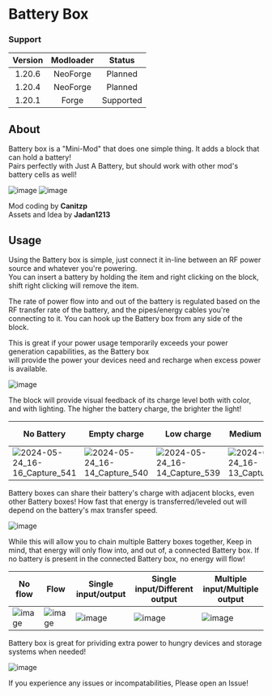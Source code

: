 # Battery Box

### Support

| Version | Modloader |  Status   |
|:-------:|:---------:|:---------:|
| 1.20.6  | NeoForge  |  Planned  |
| 1.20.4  | NeoForge  |  Planned  |
| 1.20.1  |   Forge   | Supported |

## About
Battery box is a "Mini-Mod" that does one simple thing. It adds a block that can hold a battery!\
Pairs perfectly with Just A Battery, but should work with other mod's battery cells as well!


![image](https://github.com/canitzp/Battery-Box/assets/68805162/304b6d18-47f8-4cac-b299-68791ff9ddb5) 
![image](https://github.com/canitzp/Battery-Box/assets/68805162/87381d0e-a9bb-420d-9776-6d55a6b75ebb)

Mod coding by **Canitzp**\
Assets and Idea by **Jadan1213**

## Usage
Using the Battery box is simple, just connect it in-line between an RF power source and whatever you're powering.\
You can insert a battery by holding the item and right clicking on the block, shift right clicking will remove the item.

The rate of power flow into and out of the battery is regulated based on the RF transfer rate of the battery, and the pipes/energy cables you're connecting to it. You can hook up the Battery box from any side of the block.

This is great if your power usage temporarily exceeds your power generation capabilities, as the Battery box\
will provide the power your devices need and recharge when excess power is available.

![image](https://github.com/canitzp/Battery-Box/assets/68805162/e53ca5b5-58fb-4d34-a944-55d366104564)

The block will provide visual feedback of its charge level both with color, and with lighting. The higher the battery charge, the brighter the light!

|No Battery|Empty charge|Low charge|Medium charge|High/full charge|
|----------|------------|----------|-------------|----------------|
|![2024-05-24_16-16_Capture_541](https://github.com/canitzp/Battery-Box/assets/68805162/9bacd759-7325-4a2e-9144-3b6dd9ca7347)|![2024-05-24_16-14_Capture_540](https://github.com/canitzp/Battery-Box/assets/68805162/2585646b-f8ce-47e2-b3be-fc9fc1bb852e)|![2024-05-24_16-14_Capture_539](https://github.com/canitzp/Battery-Box/assets/68805162/e4c4954a-728c-4c66-9f04-c13cccc29363)|![2024-05-24_16-13_Capture_538](https://github.com/canitzp/Battery-Box/assets/68805162/1293f20b-acc4-47fe-9e21-bd27944a6433)|![2024-05-24_16-13_Capture_537](https://github.com/canitzp/Battery-Box/assets/68805162/3f37afcf-0247-4e92-b452-7a5b91111fc5)|

Battery boxes can share their battery's charge with adjacent blocks, even other Battery boxes! How fast that energy is transferred/leveled out will depend on the battery's max transfer speed.

![image](https://github.com/canitzp/Battery-Box/assets/68805162/ad68459b-ba4c-4ec4-8d5d-2cac5201c173)

While this will allow you to chain multiple Battery boxes together, Keep in mind, that energy will only flow into, and out of, a connected Battery box. If no battery is present in the connected Battery box, no energy will flow!

|No flow|Flow|Single input/output|Single input/Different output|Multiple input/Multiple output|
|-------|----|-------------------|--------------------------|------------------------------|
|![image](https://github.com/canitzp/Battery-Box/assets/68805162/8ddfeabe-124f-4018-924d-45644d772c85)|![image](https://github.com/canitzp/Battery-Box/assets/68805162/edf1ee58-1040-48a3-92c1-1665ac6054b3)|![image](https://github.com/canitzp/Battery-Box/assets/68805162/6e397ae2-79df-4249-99b8-1e356f657cd1)|![image](https://github.com/canitzp/Battery-Box/assets/68805162/073e9a68-93b4-45a0-a241-617005598d81)|![image](https://github.com/canitzp/Battery-Box/assets/68805162/a8d40d29-fa3d-4819-bef3-4c7cc6c6605b)|

Battery box is great for prividing extra power to hungry devices and storage systems when needed!

![image](https://github.com/canitzp/Battery-Box/assets/68805162/790544e0-71ba-42f6-af6e-9c271ee9d227)


If you experience any issues or incompatabilities, Please open an Issue!
